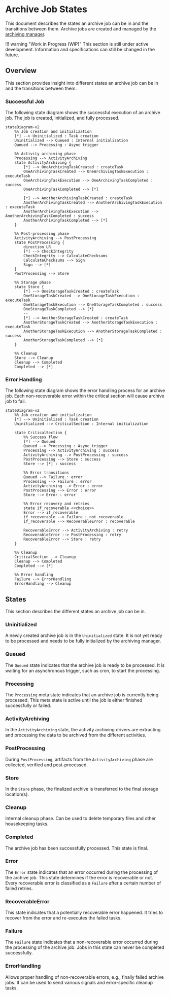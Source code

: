 # Archive Job States

This document describes the states an archive job can be in and the transitions between them. Archive jobs are created
and managed by the [archiving manager](../components/archiving-manager.md).

!!! warning "Work in Progress (WIP)"
    This section is still under active development. Information and specifications can still be changed in the future.


## Overview

This section provides insight into different states an archive job can be in and the transitions between them.

### Successful Job

The following state diagram shows the successful execution of an archive job. The job is created, initialized, and
fully processed.

```mermaid
stateDiagram-v2
    %% Job creation and initialization
    [*] --> Uninitialized : Task creation
    Uninitialized --> Queued : Internal initialization
    Queued --> Processing : Async trigger
    
    %% Activity archiving phase
    Processing --> ActivityArchiving
    state ActivityArchiving {
        [*] --> OneArchivingTaskCreated : createTask
        OneArchivingTaskCreated --> OneArchivingTaskExecution : executeTask
        OneArchivingTaskExecution --> OneArchivingTaskCompleted : success
        OneArchivingTaskCompleted --> [*]
        --
        [*] --> AnotherArchivingTaskCreated : createTask
        AnotherArchivingTaskCreated --> AnotherArchivingTaskExecution : executeTask
        AnotherArchivingTaskExecution --> AnotherArchivingTaskCompleted : success
        AnotherArchivingTaskCompleted --> [*]
    }
    
    %% Post-processing phase
    ActivityArchiving --> PostProcessing
    state PostProcessing {
        direction LR
        [*] --> CheckIntegrity
        CheckIntegrity --> CalculateChecksums
        CalculateChecksums --> Sign
        Sign --> [*]
    }
    PostProcessing --> Store
    
    %% Storage phase
    state Store {
        [*] --> OneStorageTaskCreated : createTask
        OneStorageTaskCreated --> OneStorageTaskExecution : executeTask
        OneStorageTaskExecution --> OneStorageTaskCompleted : success
        OneStorageTaskCompleted --> [*]
        --
        [*] --> AnotherStorageTaskCreated : createTask
        AnotherStorageTaskCreated --> AnotherStorageTaskExecution : executeTask
        AnotherStorageTaskExecution --> AnotherStorageTaskCompleted : success
        AnotherStorageTaskCompleted --> [*]
    }

    %% Cleanup
    Store --> Cleanup
    Cleanup --> Completed
    Completed --> [*]
```

### Error Handling

The following state diagram shows the error handling process for an archive job. Each non-recoverable error within the
critical section will cause archive job to fail.

```mermaid
stateDiagram-v2
    %% Job creation and initialization
    [*] --> Uninitialized : Task creation
    Uninitialized --> CriticalSection : Internal initialization
    
    state CriticalSection {
        %% Success flow
        [*] --> Queued
        Queued --> Processing : Async trigger
        Processing --> ActivityArchiving : success
        ActivityArchiving --> PostProcessing : success
        PostProcessing --> Store : success
        Store --> [*] : success
        
        %% Error transitions
        Queued --> Failure : error
        Processing --> Failure : error
        ActivityArchiving --> Error : error
        PostProcessing --> Error : error
        Store --> Error : error
        
        %% Error recovery and retries
        state if_recoverable <<choice>>
        Error --> if_recoverable
        if_recoverable --> Failure : not recoverable
        if_recoverable --> RecoverableError : recoverable
        
        RecoverableError --> ActivityArchiving : retry
        RecoverableError --> PostProcessing : retry
        RecoverableError --> Store : retry
    }

    %% Cleanup
    CriticalSection --> Cleanup
    Cleanup --> Completed
    Completed --> [*]
    
    %% Error handling
    Failure --> ErrorHandling
    ErrorHandling --> Cleanup
```


## States

This section describes the different states an archive job can be in.

### Uninitialized

A newly created archive job is in the `Uninitialized` state. It is not yet ready to be processed and needs to be fully
initialized by the archiving manager.

### Queued

The `Queued` state indicates that the archive job is ready to be processed. It is waiting for an asynchronous trigger,
such as cron, to start the processing.

### Processing

The `Processing` meta state indicates that an archive job is currently being processed. This meta state is active until
the job is either finished successfully or failed.

### ActivityArchiving

In the `ActivityArchiving` state, the activity archiving drivers are extracting and processing the data to be archived
from the different activities.

### PostProcessing

During `PostProcessing`, artifacts from the `ActivityArchiving` phase are collected, verified and post-processed.

### Store

In the `Store` phase, the finalized archive is transferred to the final storage location(s).

### Cleanup

Internal cleanup phase. Can be used to delete temporary files and other housekeeping tasks.

### Completed

The archive job has been successfully processed. This state is final.

### Error

The `Error` state indicates that an error occurred during the processing of the archive job. This state determines if
the error is recoverable or not. Every recoverable error is classified as a `Failure` after a certain number of failed
retries.

### RecoverableError

This state indicates that a potentially recoverable error happened. It tries to recover from the error and re-executes
the failed tasks.

### Failure

The `Failure` state indicates that a non-recoverable error occurred during the processing of the archive job. Jobs in
this state can never be completed successfully.

### ErrorHandling

Allows proper handling of non-recoverable errors, e.g., finally failed archive jobs. It can be used to send various
signals and error-specific cleanup tasks.
